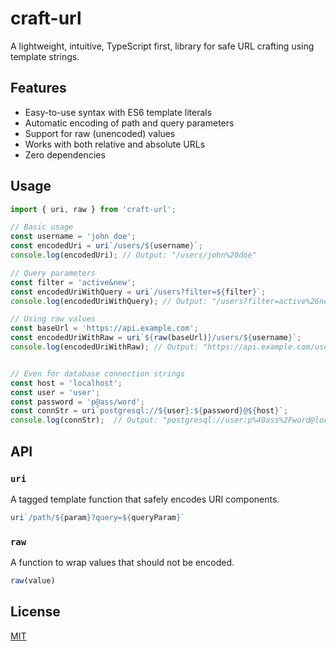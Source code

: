 # craft-url

A lightweight, intuitive, TypeScript first, library for safe URL crafting 
using template strings.

## Features

- Easy-to-use syntax with ES6 template literals
- Automatic encoding of path and query parameters
- Support for raw (unencoded) values
- Works with both relative and absolute URLs
- Zero dependencies

## Usage

```js
import { uri, raw } from 'craft-url';

// Basic usage
const username = 'john doe';
const encodedUri = uri`/users/${username}`;
console.log(encodedUri); // Output: "/users/john%20doe"

// Query parameters
const filter = 'active&new';
const encodedUriWithQuery = uri`/users?filter=${filter}`;
console.log(encodedUriWithQuery); // Output: "/users?filter=active%26new"

// Using raw values
const baseUrl = 'https://api.example.com';
const encodedUriWithRaw = uri`${raw(baseUrl)}/users/${username}`;
console.log(encodedUriWithRaw); // Output: "https://api.example.com/users/john%20doe"


// Even for database connection strings
const host = 'localhost';
const user = 'user';
const password = 'p@ass/word';
const connStr = uri`postgresql://${user}:${password}@${host}`;
console.log(connStr);  // Output: "postgresql://user:p%40ass%2Fword@localhost"
```

## API

### `uri`

A tagged template function that safely encodes URI components.

```javascript
uri`/path/${param}?query=${queryParam}`
```

### `raw`

A function to wrap values that should not be encoded.

```javascript
raw(value)
```

## License

[MIT](./LICENSE)
